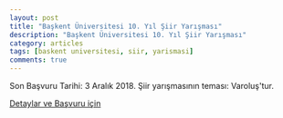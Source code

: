 ```yaml
---
layout: post
title: "Başkent Üniversitesi 10. Yıl Şiir Yarışması"
description: "Başkent Üniversitesi 10. Yıl Şiir Yarışması"
category: articles
tags: [baskent universitesi, siir, yarismasi]
comments: true
---
```


Son Başvuru Tarihi: 3 Aralık 2018. 
Şiir yarışmasının teması: Varoluş'tur.

[Detaylar ve Başvuru için](https://twitter.com/pskbaskent/status/1059179560661594112)
